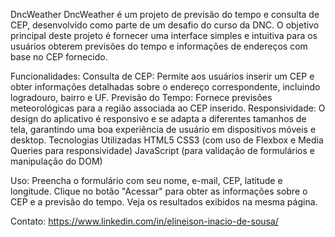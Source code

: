 DncWeather
DncWeather é um projeto de previsão do tempo e consulta de CEP, desenvolvido como parte de um desafio do curso da DNC. O objetivo principal deste projeto é fornecer uma interface simples e intuitiva para os usuários obterem previsões do tempo e informações de endereços com base no CEP fornecido.

Funcionalidades:
Consulta de CEP: Permite aos usuários inserir um CEP e obter informações detalhadas sobre o endereço correspondente, incluindo logradouro, bairro e UF.
Previsão do Tempo: Fornece previsões meteorológicas para a região associada ao CEP inserido.
Responsividade: O design do aplicativo é responsivo e se adapta a diferentes tamanhos de tela, garantindo uma boa experiência de usuário em dispositivos móveis e desktop.
Tecnologias Utilizadas
HTML5
CSS3 (com uso de Flexbox e Media Queries para responsividade)
JavaScript (para validação de formulários e manipulação do DOM)

Uso:
Preencha o formulário com seu nome, e-mail, CEP, latitude e longitude.
Clique no botão "Acessar" para obter as informações sobre o CEP e a previsão do tempo.
Veja os resultados exibidos na mesma página.

Contato:
https://www.linkedin.com/in/elineison-inacio-de-sousa/
